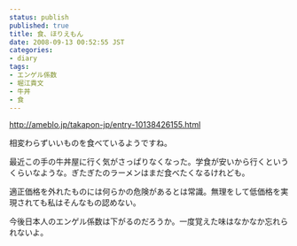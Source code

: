 ```yaml
---
status: publish
published: true
title: 食、ほりえもん
date: 2008-09-13 00:52:55 JST
categories:
- diary
tags:
- エンゲル係数
- 堀江貴文
- 牛丼
- 食
---
```

<a href="http://ameblo.jp/takapon-jp/entry-10138426155.html">http://ameblo.jp/takapon-jp/entry-10138426155.html</a>

相変わらずいいものを食べているようですね。

最近この手の牛丼屋に行く気がさっぱりなくなった。学食が安いから行くというくらいなような。ぎたぎたのラーメンはまだ食べたくなるけれども。

適正価格を外れたものには何らかの危険があるとは常識。無理をして低価格を実現されても私はそんなもの認めない。

今後日本人のエンゲル係数は下がるのだろうか。一度覚えた味はなかなか忘れられないよ。
